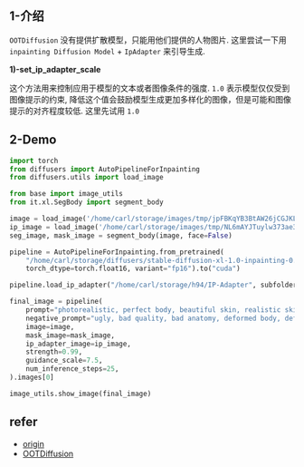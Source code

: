 
## 1-介绍

`OOTDiffusion` 没有提供扩散模型，只能用他们提供的人物图片. 这里尝试一下用 `inpainting Diffusion Model` + `IpAdapter` 来引导生成.

**1)-set_ip_adapter_scale**

这个方法用来控制应用于模型的文本或者图像条件的强度.  `1.0` 表示模型仅仅受到图像提示的约束, 降低这个值会鼓励模型生成更加多样化的图像，但是可能和图像提示的对齐程度较低.  这里先试用 `1.0`



## 2-Demo

```python
import torch
from diffusers import AutoPipelineForInpainting
from diffusers.utils import load_image

from base import image_utils
from it.xl.SegBody import segment_body

image = load_image('/home/carl/storage/images/tmp/jpFBKqYB3BtAW26jCGJKL.jpeg').convert("RGB")
ip_image = load_image('/home/carl/storage/images/tmp/NL6mAYJTuylw373ae3g-Z.jpeg').convert("RGB")
seg_image, mask_image = segment_body(image, face=False)

pipeline = AutoPipelineForInpainting.from_pretrained(
    "/home/carl/storage/diffusers/stable-diffusion-xl-1.0-inpainting-0.1",
    torch_dtype=torch.float16, variant="fp16").to("cuda")

pipeline.load_ip_adapter("/home/carl/storage/h94/IP-Adapter", subfolder="sdxl_models", weight_name="ip-adapter_sdxl.bin")

final_image = pipeline(
    prompt="photorealistic, perfect body, beautiful skin, realistic skin, natural skin",
    negative_prompt="ugly, bad quality, bad anatomy, deformed body, deformed hands, deformed feet, deformed face, deformed clothing, deformed skin, bad skin, leggings, tights, stockings",
    image=image,
    mask_image=mask_image,
    ip_adapter_image=ip_image,
    strength=0.99,
    guidance_scale=7.5,
    num_inference_steps=25,
).images[0]

image_utils.show_image(final_image)

```


## refer

- [origin](https://huggingface.co/blog/tonyassi/virtual-try-on-ip-adapter)
- [OOTDiffusion](https://github.com/levihsu/OOTDiffusion)
